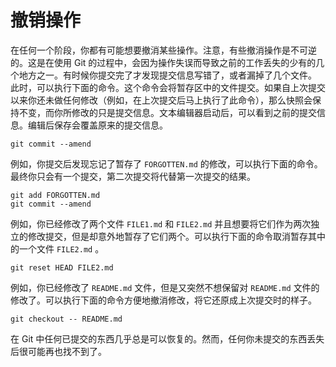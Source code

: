 # 撤销操作

在任何一个阶段，你都有可能想要撤消某些操作。注意，有些撤消操作是不可逆的。这是在使用 Git 的过程中，会因为操作失误而导致之前的工作丢失的少有的几个地方之一。有时候你提交完了才发现提交信息写错了，或者漏掉了几个文件。 此时，可以执行下面的命令。这个命令会将暂存区中的文件提交。如果自上次提交以来你还未做任何修改（例如，在上次提交后马上执行了此命令），那么快照会保持不变，而你所修改的只是提交信息。文本编辑器启动后，可以看到之前的提交信息。编辑后保存会覆盖原来的提交信息。

```shell
git commit --amend
```

例如，你提交后发现忘记了暂存了 `FORGOTTEN.md` 的修改，可以执行下面的命令。最终你只会有一个提交，第二次提交将代替第一次提交的结果。

```shell
git add FORGOTTEN.md
git commit --amend
```

例如，你已经修改了两个文件 `FILE1.md` 和 `FILE2.md` 并且想要将它们作为两次独立的修改提交，但是却意外地暂存了它们两个。可以执行下面的命令取消暂存其中的一个文件 `FILE2.md` 。

```shell
git reset HEAD FILE2.md
```

例如，你已经修改了 `README.md` 文件，但是又突然不想保留对 `README.md` 文件的修改了。可以执行下面的命令方便地撤消修改，将它还原成上次提交时的样子。

```shell
git checkout -- README.md
```

在 Git 中任何已提交的东西几乎总是可以恢复的。然而，任何你未提交的东西丢失后很可能再也找不到了。

